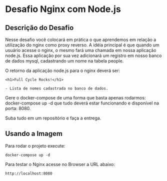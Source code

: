 # Desafio Nginx com Node.js 

## **Descrição do Desafio**
Nesse desafio você colocará em prática o que aprendemos em relação a utilização do nginx como proxy reverso. A idéia principal é que quando um usuário acesse o nginx, o mesmo fará uma chamada em nossa aplicação node.js. Essa aplicação por sua vez adicionará um registro em nosso banco de dados mysql, cadastrando um nome na tabela people.

O retorno da aplicação node.js para o nginx deverá ser:

```
<h1>Full Cycle Rocks!</h1>
```
```
- Lista de nomes cadastrada no banco de dados.
```
Gere o docker-compose de uma forma que basta apenas rodarmos: docker-compose up -d que tudo deverá estar funcionando e disponível na porta: 8080.

Suba tudo em um repositório e faça a entrega.

## **Usando a Imagem**

Para rodar o projeto execute:

```
docker-compose up -d
```

Para testar o Nginx acesse no Browser a URL abaixo:

```
http://localhost:8080
```